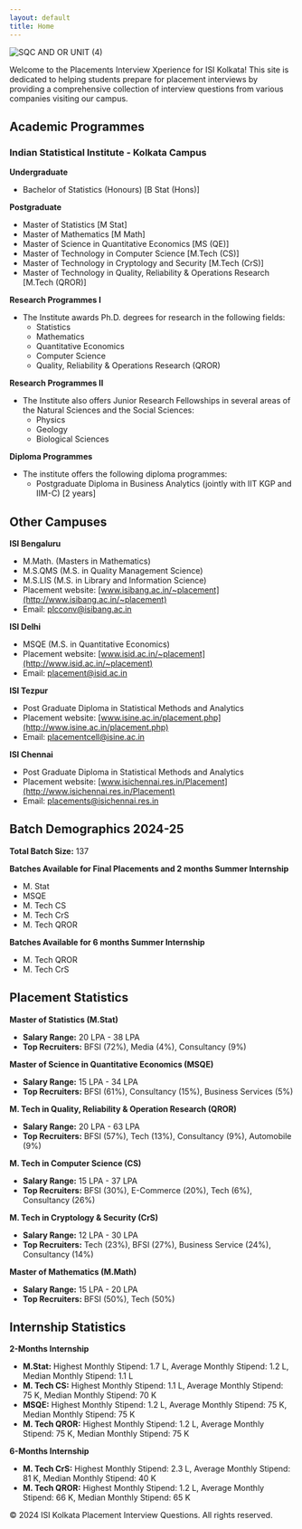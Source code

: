```yaml
---
layout: default
title: Home
---
```



![SQC AND OR UNIT (4)](https://github.com/user-attachments/assets/6de76c8d-3f4f-4230-867d-1161710138d1)

Welcome to the Placements Interview Xperience for ISI Kolkata! This site is dedicated to helping students prepare for placement interviews by providing a comprehensive collection of interview questions from various companies visiting our campus.

## Academic Programmes

### Indian Statistical Institute - Kolkata Campus

**Undergraduate**
- Bachelor of Statistics (Honours) [B Stat (Hons)]

**Postgraduate**
- Master of Statistics [M Stat]
- Master of Mathematics [M Math]
- Master of Science in Quantitative Economics [MS (QE)]
- Master of Technology in Computer Science [M.Tech (CS)]
- Master of Technology in Cryptology and Security [M.Tech (CrS)]
- Master of Technology in Quality, Reliability & Operations Research [M.Tech (QROR)]

**Research Programmes I**
- The Institute awards Ph.D. degrees for research in the following fields:
  - Statistics
  - Mathematics
  - Quantitative Economics
  - Computer Science
  - Quality, Reliability & Operations Research (QROR)

**Research Programmes II**
- The Institute also offers Junior Research Fellowships in several areas of the Natural Sciences and the Social Sciences:
  - Physics
  - Geology
  - Biological Sciences

**Diploma Programmes**
- The institute offers the following diploma programmes:
  - Postgraduate Diploma in Business Analytics (jointly with IIT KGP and IIM-C) [2 years]

## Other Campuses

**ISI Bengaluru**
- M.Math. (Masters in Mathematics)
- M.S.QMS (M.S. in Quality Management Science)
- M.S.LIS (M.S. in Library and Information Science)
- Placement website: [www.isibang.ac.in/~placement](http://www.isibang.ac.in/~placement)
- Email: plcconv@isibang.ac.in

**ISI Delhi**
- MSQE (M.S. in Quantitative Economics)
- Placement website: [www.isid.ac.in/~placement](http://www.isid.ac.in/~placement)
- Email: placement@isid.ac.in

**ISI Tezpur**
- Post Graduate Diploma in Statistical Methods and Analytics
- Placement website: [www.isine.ac.in/placement.php](http://www.isine.ac.in/placement.php)
- Email: placementcell@isine.ac.in

**ISI Chennai**
- Post Graduate Diploma in Statistical Methods and Analytics
- Placement website: [www.isichennai.res.in/Placement](http://www.isichennai.res.in/Placement)
- Email: placements@isichennai.res.in

## Batch Demographics 2024-25



**Total Batch Size:** 137

**Batches Available for Final Placements and 2 months Summer Internship**
- M. Stat
- MSQE
- M. Tech CS
- M. Tech CrS
- M. Tech QROR

**Batches Available for 6 months Summer Internship**
- M. Tech QROR
- M. Tech CrS

## Placement Statistics

**Master of Statistics (M.Stat)**

- **Salary Range:** 20 LPA - 38 LPA
- **Top Recruiters:** BFSI (72%), Media (4%), Consultancy (9%)

**Master of Science in Quantitative Economics (MSQE)**

- **Salary Range:** 15 LPA - 34 LPA
- **Top Recruiters:** BFSI (61%), Consultancy (15%), Business Services (5%)

**M. Tech in Quality, Reliability & Operation Research (QROR)**

- **Salary Range:** 20 LPA - 63 LPA
- **Top Recruiters:** BFSI (57%), Tech (13%), Consultancy (9%), Automobile (9%)

**M. Tech in Computer Science (CS)**

- **Salary Range:** 15 LPA - 37 LPA
- **Top Recruiters:** BFSI (30%), E-Commerce (20%), Tech (6%), Consultancy (26%)

**M. Tech in Cryptology & Security (CrS)**

- **Salary Range:** 12 LPA - 30 LPA
- **Top Recruiters:** Tech (23%), BFSI (27%), Business Service (24%), Consultancy (14%)

**Master of Mathematics (M.Math)**

- **Salary Range:** 15 LPA - 20 LPA
- **Top Recruiters:** BFSI (50%), Tech (50%)

## Internship Statistics

**2-Months Internship**

- **M.Stat:** Highest Monthly Stipend: 1.7 L, Average Monthly Stipend: 1.2 L, Median Monthly Stipend: 1.1 L
- **M. Tech CS:** Highest Monthly Stipend: 1.1 L, Average Monthly Stipend: 75 K, Median Monthly Stipend: 70 K
- **MSQE:** Highest Monthly Stipend: 1.2 L, Average Monthly Stipend: 75 K, Median Monthly Stipend: 75 K
- **M. Tech QROR:** Highest Monthly Stipend: 1.2 L, Average Monthly Stipend: 75 K, Median Monthly Stipend: 75 K

**6-Months Internship**

- **M. Tech CrS:** Highest Monthly Stipend: 2.3 L, Average Monthly Stipend: 81 K, Median Monthly Stipend: 40 K
- **M. Tech QROR:** Highest Monthly Stipend: 1.2 L, Average Monthly Stipend: 66 K, Median Monthly Stipend: 65 K


© 2024 ISI Kolkata Placement Interview Questions. All rights reserved.
